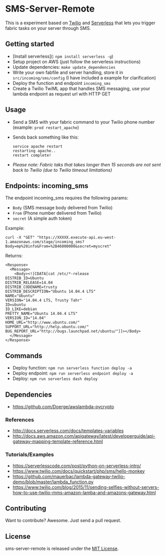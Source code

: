 # SMS-Server-Remote
This is a experiment based on [Twilio](https://twilio.com) and [Serverless](http://serverless.com) that lets you trigger fabric tasks on your server through SMS.

## Getting started
- [Install serverless](: `npm install serverless -g`)
- Setup project on AWS (just follow the serverless instructions)
- Update dependencies: `make update_dependencies`
- Write your own fabfile and server handling, store it in `src/incoming/sms/config` (I have included a example for clarification)
- Deploy the function and endpoint `incoming_sms`
- Create a Twilio TwiML app that handles SMS messaging, use your lambda endpoint as request url with HTTP GET

## Usage
- Send a SMS with your fabric command to your Twilio phone number (example: `prod restart_apache`)
- Sends back something like this:

    ```
    service apache restart
    restarting apache..
    restart complete!
    ```
- _Please note: Fabric taks that takes longer then 15 seconds are not sent back to Twilio (due to Twilio timeout limitations)_

## Endpoints: incoming_sms
The endpoint incoming_sms requires the following params:

- `Body` (SMS message body delivered from Twilio)
- `From` (Phone number delivered from Twilio)
- `secret` (A simple auth token)

Example:

```
curl -X "GET" "https://XXXXX.execute-api.eu-west-1.amazonaws.com/stage/incoming_sms?Body=mp%20info&From=%2B46000000&secret=myscret"
```

Returns:

```
<Response>
  <Message>
    <Body><![CDATA[cat /etc/*-release
DISTRIB_ID=Ubuntu
DISTRIB_RELEASE=14.04
DISTRIB_CODENAME=trusty
DISTRIB_DESCRIPTION="Ubuntu 14.04.4 LTS"
NAME="Ubuntu"
VERSION="14.04.4 LTS, Trusty Tahr"
ID=ubuntu
ID_LIKE=debian
PRETTY_NAME="Ubuntu 14.04.4 LTS"
VERSION_ID="14.04"
HOME_URL="http://www.ubuntu.com/"
SUPPORT_URL="http://help.ubuntu.com/"
BUG_REPORT_URL="http://bugs.launchpad.net/ubuntu/"]]></Body>
  </Message>
</Response>
```

## Commands
- Deploy function: `npm run serverless function deploy -a`
- Deploy endpoint: `npm run serverless endpoint deploy -a`
- Deploy: `npm run serverless dash deploy`

## Dependencies
- https://github.com/Doerge/awslambda-pycrypto

### References
- http://docs.serverless.com/docs/templates-variables
- http://docs.aws.amazon.com/apigateway/latest/developerguide/api-gateway-mapping-template-reference.html

### Tutorials/Examples
- https://serverlesscode.com/post/python-on-serverless-intro/
- https://www.twilio.com/docs/quickstart/php/sms/hello-monkey
- https://github.com/mauerbac/lambda-gateway-twilio-demo/blob/master/lambda_function.py
- https://www.twilio.com/blog/2015/11/sending-selfies-without-servers-how-to-use-twilio-mms-amazon-lamba-and-amazons-gateway.html

## Contributing
Want to contribute? Awesome. Just send a pull request.

## License
sms-server-remote is released under the [MIT License](http://www.opensource.org/licenses/MIT).
